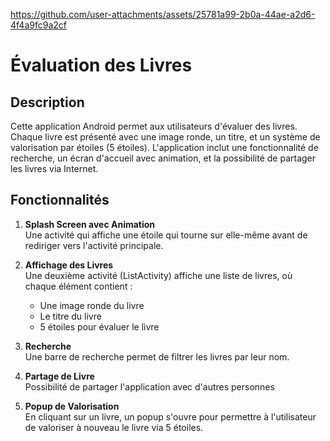 
https://github.com/user-attachments/assets/25781a99-2b0a-44ae-a2d6-4f4a9fc9a2cf


#  Évaluation des Livres


## Description

Cette application Android permet aux utilisateurs d'évaluer des livres. Chaque livre est présenté avec une image ronde, un titre, et un système de valorisation par étoiles (5 étoiles). L'application inclut une fonctionnalité de recherche, un écran d'accueil avec animation, et la possibilité de partager les livres via Internet.

## Fonctionnalités

1. **Splash Screen avec Animation**  
   Une activité qui affiche une étoile qui tourne sur elle-même avant de rediriger vers l'activité principale.

2. **Affichage des Livres**  
   Une deuxième activité (ListActivity) affiche une liste de livres, où chaque élément contient :
   - Une image ronde du livre
   - Le titre du livre
   - 5 étoiles pour évaluer le livre

3. **Recherche**  
   Une barre de recherche permet de filtrer les livres par leur nom.

4. **Partage de Livre**  
   Possibilité de partager l'application avec d'autres personnes

5. **Popup de Valorisation**  
   En cliquant sur un livre, un popup s'ouvre pour permettre à l'utilisateur de valoriser à nouveau le livre via 5 étoiles.

